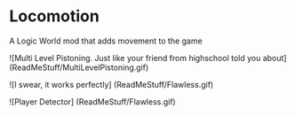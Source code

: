 # Locomotion
A Logic World mod that adds movement to the game

![Multi Level Pistoning.  Just like your friend from highschool told you about]
(ReadMeStuff/MultiLevelPistoning.gif)

![I swear, it works perfectly]
(ReadMeStuff/Flawless.gif)

![Player Detector]
(ReadMeStuff/Flawless.gif)

